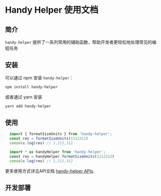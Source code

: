 
# Handy Helper 使用文档

## 简介

`handy-helper` 提供了一系列常用的辅助函数，帮助开发者更轻松地处理常见的编程任务

## 安装

可以通过 npm 安装 `handy-helper`：

```bash
npm install handy-helper
```

或者通过 yarn 安装

```bash
yarn add handy-helper
```

## 使用

```javascript
  import { formatSizeUnits } from 'handy-helper';
  const res = formatSizeUnits(1212312)
  console.log(res) // 1,212,312

  import * as handyHelper from 'handy-helper';
  const res = handyHelper.formatSizeUnits(1212312)
  console.log(res) // 1,212,312
```

更多使用方式详见API文档 [handy-helper APIs](http://129.211.164.125:8888).

## 开发部署 